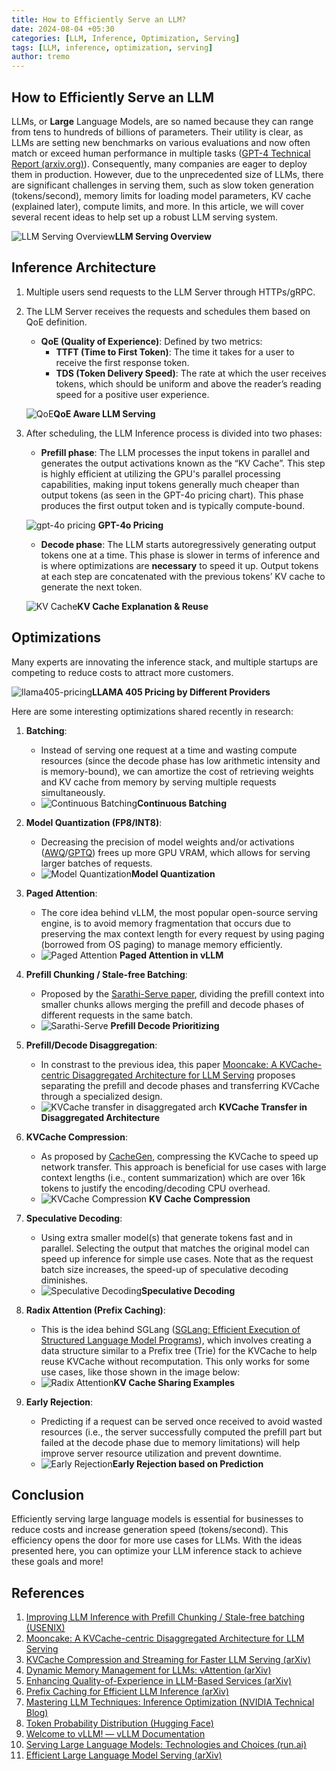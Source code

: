 ```yaml
---
title: How to Efficiently Serve an LLM?
date: 2024-08-04 +05:30
categories: [LLM, Inference, Optimization, Serving]
tags: [LLM, inference, optimization, serving]
author: tremo
---
```


## How to Efficiently Serve an LLM

LLMs, or **Large** Language Models, are so named because they can range from tens to hundreds of billions of parameters. Their utility is clear, as LLMs are setting new benchmarks on various evaluations and now often match or exceed human performance in multiple tasks ([GPT-4 Technical Report (arxiv.org)](https://arxiv.org/html/2303.08774v4)). Consequently, many companies are eager to deploy them in production. However, due to the unprecedented size of LLMs, there are significant challenges in serving them, such as slow token generation (tokens/second), memory limits for loading model parameters, KV cache (explained later), compute limits, and more. In this article, we will cover several recent ideas to help set up a robust LLM serving system.

![LLM Serving Overview](/assets/img/posts/2024-08-05-How-to-Efficiently-serve-an-llm/inference-engines-and-servers-architecture.png)__LLM Serving Overview__

## Inference Architecture

1. Multiple users send requests to the LLM Server through HTTPs/gRPC.
2. The LLM Server receives the requests and schedules them based on QoE definition.
   - **QoE (Quality of Experience)**: Defined by two metrics:
     - **TTFT (Time to First Token)**: The time it takes for a user to receive the first response token.
     - **TDS (Token Delivery Speed)**: The rate at which the user receives tokens, which should be uniform and above the reader’s reading speed for a positive user experience.
    
    ![QoE](/assets/img/posts/2024-08-05-How-to-Efficiently-serve-an-llm/QoE%20Intro.png)__QoE Aware LLM Serving__
    
3. After scheduling, the LLM Inference process is divided into two phases:
   - **Prefill phase**: The LLM processes the input tokens in parallel and generates the output activations known as the “KV Cache”. This step is highly efficient at utilizing the GPU's parallel processing capabilities, making input tokens generally much cheaper than output tokens (as seen in the GPT-4o pricing chart). This phase produces the first output token and is typically compute-bound.
    
    ![gpt-4o pricing](/assets/img/posts/2024-08-05-How-to-Efficiently-serve-an-llm/gpt-4o%20pricing.png)
    __GPT-4o Pricing__
    
   - **Decode phase**: The LLM starts autoregressively generating output tokens one at a time. This phase is slower in terms of inference and is where optimizations are **necessary** to speed it up. Output tokens at each step are concatenated with the previous tokens’ KV cache to generate the next token.
    
    ![KV Cache](/assets/img/posts/2024-08-05-How-to-Efficiently-serve-an-llm/KV%20Caching%20explanation%20&%20reuse.png)__KV Cache Explanation & Reuse__

## Optimizations

Many experts are innovating the inference stack, and multiple startups are competing to reduce costs to attract more customers.

![llama405-pricing](/assets/img/posts/2024-08-05-How-to-Efficiently-serve-an-llm/Llama%20405%20pricing%20by%20different%20providers.jpg)__LLAMA 405 Pricing by Different Providers__

Here are some interesting optimizations shared recently in research:

1. **Batching**:
   - Instead of serving one request at a time and wasting compute resources (since the decode phase has low arithmetic intensity and is memory-bound), we can amortize the cost of retrieving weights and KV cache from memory by serving multiple requests simultaneously.
   - ![Continuous Batching](/assets/img/posts/2024-08-05-How-to-Efficiently-serve-an-llm/continuous-batching.png)__Continuous Batching__

2. **Model Quantization (FP8/INT8)**:
   - Decreasing the precision of model weights and/or activations ([AWQ](https://arxiv.org/abs/2306.00978)/[GPTQ](https://arxiv.org/abs/2210.17323)) frees up more GPU VRAM, which allows for serving larger batches of requests.
   - ![Model Quantization](/assets/img/posts/2024-08-05-How-to-Efficiently-serve-an-llm/Quantaization.png)__Model Quantization__
3. **Paged Attention**:
   - The core idea behind vLLM, the most popular open-source serving engine, is to avoid memory fragmentation that occurs due to preserving the max context length for every request by using paging (borrowed from OS paging) to manage memory efficiently.
   - ![Paged Attention](/assets/img/posts/2024-08-05-How-to-Efficiently-serve-an-llm/PagedAttention%20VLLM.png)
   __Paged Attention in vLLM__
4. **Prefill Chunking / Stale-free Batching**:
   - Proposed by the [Sarathi-Serve paper](https://www.usenix.org/system/files/osdi24-agrawal.pdf), dividing the prefill context into smaller chunks allows merging the prefill and decode phases of different requests in the same batch.
   - ![Sarathi-Serve](/assets/img/posts/2024-08-05-How-to-Efficiently-serve-an-llm/Prefill%20decode%20prioritizing.png)
   __Prefill Decode Prioritizing__
5. **Prefill/Decode Disaggregation**:
   - In constrast to the previous idea, this paper [Mooncake: A KVCache-centric Disaggregated
Architecture for LLM Serving](https://arxiv.org/pdf/2407.00079) proposes separating the prefill and decode phases and transferring KVCache through a specialized design.
   - ![KVCache transfer in disaggregated arch](/assets/img/posts/2024-08-05-How-to-Efficiently-serve-an-llm/KVCache%20transfer%20in%20disaggregated%20arch.png)
   __KVCache Transfer in Disaggregated Architecture__
6. **KVCache Compression**:
   - As proposed by [CacheGen](https://arxiv.org/pdf/2310.07240), compressing the KVCache to speed up network transfer. This approach is beneficial for use cases with large context lengths (i.e., content summarization) which are over 16k tokens to justify the encoding/decoding CPU overhead.
   - ![KVCache Compression](/assets/img/posts/2024-08-05-How-to-Efficiently-serve-an-llm/KV%20Compression.png)
   __KV Cache Compression__
7. **Speculative Decoding**:
   - Using extra smaller model(s) that generate tokens fast and in parallel. Selecting the output that matches the original model can speed up inference for simple use cases. Note that as the request batch size increases, the speed-up of speculative decoding diminishes.
   - ![Speculative Decoding](/assets/img/posts/2024-08-05-How-to-Efficiently-serve-an-llm/Speculative%20Decoding.png)__Speculative Decoding__
8. **Radix Attention (Prefix Caching)**:
   - This is the idea behind SGLang ([SGLang: Efficient Execution of
Structured Language Model Programs](https://arxiv.org/pdf/2312.07104)), which involves creating a data structure similar to a Prefix tree (Trie) for the KVCache to help reuse KVCache without recomputation. This only works for some use cases, like those shown in the image below:
   - ![Radix Attention](/assets/img/posts/2024-08-05-How-to-Efficiently-serve-an-llm/KV%20Cache%20sharing%20examples.png)__KV Cache Sharing Examples__
9. **Early Rejection**:
   - Predicting if a request can be served once received to avoid wasted resources (i.e., the server successfully computed the prefill part but failed at the decode phase due to memory limitations) will help improve server resource utilization and prevent downtime.
   - ![Early Rejection](/assets/img/posts/2024-08-05-How-to-Efficiently-serve-an-llm/Early%20Rejection%20based%20on%20prediction.png)__Early Rejection based on Prediction__

## Conclusion

Efficiently serving large language models is essential for businesses to reduce costs and increase generation speed (tokens/second). This efficiency opens the door for more use cases for LLMs. With the ideas presented here, you can optimize your LLM inference stack to achieve these goals and more!


## References

1. [Improving LLM Inference with Prefill Chunking / Stale-free batching (USENIX)](https://www.usenix.org/system/files/osdi24-agrawal.pdf)
2. [Mooncake: A KVCache-centric Disaggregated
Architecture for LLM Serving](https://arxiv.org/pdf/2407.00079)
3. [KVCache Compression and Streaming for Faster LLM Serving (arXiv)](https://arxiv.org/pdf/2310.07240)
4. [Dynamic Memory Management for LLMs: vAttention (arXiv)](https://arxiv.org/pdf/2405.04437)
5. [Enhancing Quality-of-Experience in LLM-Based Services (arXiv)](https://arxiv.org/pdf/2404.16283)
6. [Prefix Caching for Efficient LLM Inference (arXiv)](https://arxiv.org/pdf/2312.07104)
7. [Mastering LLM Techniques: Inference Optimization (NVIDIA Technical Blog)](https://developer.nvidia.com/blog/mastering-llm-techniques-inference-optimization/)
8. [Token Probability Distribution (Hugging Face)](https://huggingface.co/spaces/osanseviero/token_probability_distribution)
9. [Welcome to vLLM! — vLLM Documentation](https://docs.vllm.ai/en/stable/)
10. [Serving Large Language Models: Technologies and Choices (run.ai)](https://www.run.ai/blog/serving-large-language-models)
11. [Efficient Large Language Model Serving (arXiv)](https://arxiv.org/pdf/2402.16363)
